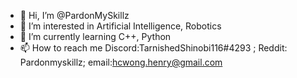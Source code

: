 - 👋 Hi, I’m @PardonMySkillz
- 👀 I’m interested in Artificial Intelligence, Robotics
- 🌱 I’m currently learning C++, Python
- 📫 How to reach me Discord:TarnishedShinobi116#4293 ; Reddit: Pardonmyskillz; email:hcwong.henry@gmail.com

<!---
PardonMySkillz/PardonMySkillz is a ✨ special ✨ repository because its `README.md` (this file) appears on your GitHub profile.
You can click the Preview link to take a look at your changes.
--->
